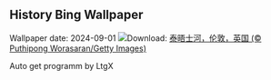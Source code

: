 ## History Bing Wallpaper
Wallpaper date: 2024-09-01
![](https://www.bing.com/th?id=OHR.ThamesLondon_ZH-CN3629717426_UHD.jpg&w=1000)Download: [泰晤士河，伦敦，英国 (© Puthipong Worasaran/Getty Images)](https://www.bing.com/th?id=OHR.ThamesLondon_ZH-CN3629717426_UHD.jpg)

Auto get programm by LtgX
